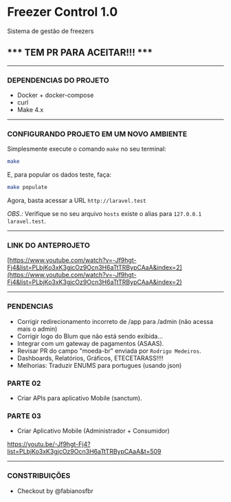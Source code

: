 # Freezer Control 1.0
Sistema de gestão de freezers

## *** TEM PR PARA ACEITAR!!! ***

---
### DEPENDENCIAS DO PROJETO
 - Docker + docker-compose
 - curl
 - Make 4.x

---
### CONFIGURANDO PROJETO EM UM NOVO AMBIENTE
Simplesmente execute o comando `make` no seu terminal:
```bash
make
```

E, para popular os dados teste, faça:
```bash
make populate
```

Agora, basta acessar a URL `http://laravel.test`

*OBS.:* Verifique se no seu arquivo `hosts` existe o alias para `127.0.0.1 laravel.test`.

---
### LINK DO ANTEPROJETO
[https://www.youtube.com/watch?v=-Jf9hgt-Fj4&list=PLbjKo3xK3gjcOz9Ocn3H6aTtTRBypCAaA&index=2](https://www.youtube.com/watch?v=-Jf9hgt-Fj4&list=PLbjKo3xK3gjcOz9Ocn3H6aTtTRBypCAaA&index=2)

---
### PENDENCIAS
 - Corrigir redirecionamento incorreto de /app para /admin (não acessa mais o admin)
 - Corrigir logo do Blum que não está sendo exibida...
 - Integrar com um gateway de pagamentos (ASAAS).
 - Revisar PR do campo "moeda-br" enviada por `Rodrigo Medeiros`.
 - Dashboards, Relatórios, Gráficos, ETECETARASS!!!!
 - Melhorias: Traduzir ENUMS para portugues (usando json)

### PARTE 02
 - Criar APIs para aplicativo Mobile (sanctum).

### PARTE 03
 - Criar Aplicativo Mobile (Administrador + Consumidor)

https://youtu.be/-Jf9hgt-Fj4?list=PLbjKo3xK3gjcOz9Ocn3H6aTtTRBypCAaA&t=509

---
### CONSTRIBUIÇÕES
 - Checkout by @fabianosfbr
